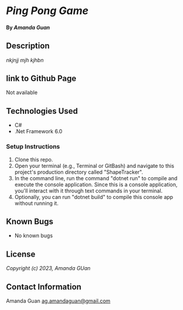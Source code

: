 # _Ping Pong Game_

#### By _**Amanda Guan**_

## Description

_nkjnjj mjh kjhbn_

## link to Github Page

Not available

## Technologies Used

- C#
- .Net Framework 6.0

### Setup Instructions

1. Clone this repo.
2. Open your terminal (e.g., Terminal or GitBash) and navigate to this project's production directory called "ShapeTracker".
3. In the command line, run the command "dotnet run" to compile and execute the console application. Since this is a console application, you'll interact with it through text commands in your terminal.
4. Optionally, you can run "dotnet build" to compile this console app without running it.

## Known Bugs

- No known bugs

## License

_Copyright (c) 2023, Amanda GUan_

## Contact Information

Amanda Guan <ag.amandaguan@gmail.com>